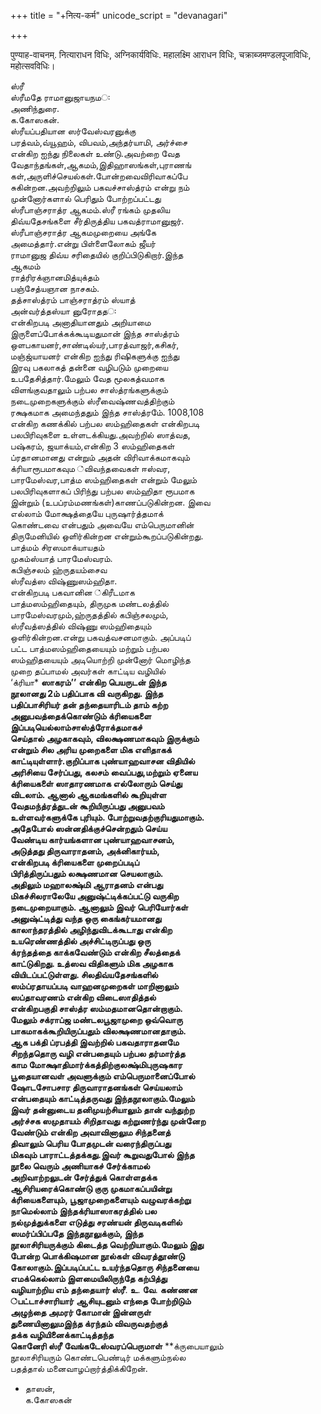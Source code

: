 +++
title = "+नित्य-कर्म"
unicode_script = "devanagari"

+++
  
पुण्याह-वाचनम्‌. नित्याराधन विधिः, अग्निकार्यविधिः. 
महालक्ष्मि आराधन विधिः, 
चक्राब्जमण्डलपूजाविधिः, महोत्सवविधिः।  

ஸ்ரீ  
ஸ்ரீமதே ராமானுஜாயநமः  
அணிந்துரை.  
க.கோஸகன்.  
ஸ்ரீயப்பதியான ஸர்வேஸ்வரனுக்கு  
பரத்வம்,வ்யூஹம், விபவம்,அந்தர்யாமி, அர்ச்சை  
என்கிற ஐந்து நிலைகள் உண்டு.அவற்றை வேத  
வேதாந்தங்கள்,ஆகமம்,இதிஹாஸங்கள்,புராணங்  
கள்,அருளிச்செயல்கள்.போன்றவைவிரிவாகப்பே  
சுகின்றன.அவற்றிலும் பகவச்சாஸ்த்ரம் என்று நம்  
முன்னோர்களால் பெரிதும் போற்றப்பட்டது  
ஸ்ரீபாஞ்சராத்ர ஆகமம்.ஸ்ரீ ரங்கம் முதலிய  
திவ்யதேசங்களை சீர்திருத்திய பகவத்ராமானுஜர்.  
ஸ்ரீபாஞ்சராத்ர ஆகமமுறையை அங்கே  
அமைத்தார்.என்று பிள்ளைலோகம் ஜீயர்  
ராமானுஜ திவ்ய சரிதையில் குறிப்பிடுகிறார்.இந்த  
ஆகமம்  
ராத்ரிரக்ஞானமித்யுக்தம்  
பஞ்சேத்யஞான நாசகம்.  
தத்சாஸ்த்ரம் பாஞ்சராத்ரம் ஸ்யாத்  
அன்வர்த்தஸ்யா னுரோததः  
என்கிறபடி அனாதியானதும் அறியாமை  
இருளைப்போக்கக்கூடியதுமான் இந்த சாஸ்த்ரம்  
ஒளபகாயனர்,சாண்டில்யர்,பாரத்வாஜர்,கசிகர்,  
மஞ்ஜ்யாயனர் என்கிற ஐந்து ரிஷிகளுக்கு ஐந்து  
இரவு பகலாகத் தன்னை வழிபடும் முறையை  
உபதேசித்தார்.மேலும் வேத மூலகத்வமாக  
விளங்குவதாலும் பற்பல சாஸ்த்ரங்களுக்கும்  
நடைமுறைகளுக்கும் ஸ்ரீவைஷ்ணவத்திற்கும்  
ரக்ஷகமாக அமைந்ததும் இந்த சாஸ்த்ரமே். 1008,108  
என்கிற கணக்கில் பற்பல ஸம்ஹிதைகள் என்கிறபடி  
பலபிரிவுகளை உள்ளடக்கியது.அவற்றில் ஸாத்வத,  
பஷ்கரம், ஜயாக்யம்,என்கிற 3 ஸம்ஹிதைகள்  
ப்ரதானமானது என்றும் அதன் விரிவாக்கமாகவும்  
க்ரியாரூபமாகவும ்விவந்தவைகள் ஈஸ்வர,  
பாரமேஸ்வர,பாத்ம ஸம்ஹிதைகள் என்றும் மேலும்  
பலபிரிவுகளாகப் பிரிந்து பற்பல ஸம்ஹிதா ரூபமாக  
இன்றும் (உபப்ரம்மணங்கள்)காணப்படுகின்றன. இவை  
எல்லாம் மோக்ஷத்தையே புருஷார்த்தமாக்  
கொண்டவை என்பதும் அவையே எம்பெருமானின்  
திருமேனியில் ஒளிர்கின்றன என்றும்கூறப்படுகின்றது.  
பாத்மம் சிரஸமாக்யாயதம்  
முகம்ஸ்யாத் பாரமேஸ்வரம்.  
கபிஞ்சலம் ஹ்ருதயம்சைவ  
ஸ்ரீவத்ஸ விஷ்ணுஸம்ஹிதா.  
என்கிறபடி பகவானின ்கிரீடமாக  
பாத்மஸம்ஹிதையும், திருமுக மண்டலத்தில்  
பாரமேஸ்வரமும்,ஹ்ருதத்தில் கபிஞ்சலமும்,  
ஸ்ரீவத்ஸத்தில் விஷ்ணு ஸம்ஹிதையும்  
ஒளிர்கின்றன.என்று பகவத்வசனமாகும். அப்படிப்  
பட்ட பாத்மஸம்ஹிதையையும் மற்றும் பற்பல  
ஸம்ஹிதயையும் அடியொற்றி முன்னோர் மொழிந்த  
முறை தப்பாமல் அவர்கள் காட்டிய வழியில்  
‘க்ரியா* **ஸாகரம்’’** **என்கிற பெயருடன் இந்த  
நூலானது 2ம் பதிப்பாக வி வருகிறது. இந்த  
பதிப்பாசிரியர் தன் தந்தையாரிடம் தாம் கற்ற  
அனுபவத்தைக்கொண்டும் க்ரியைகளை  
இப்படியெல்லாம்சாஸ்த்ரோக்தமாகச்  
செய்தால் அழகாகவும், விலக்ஷணமாகவும் இருக்கும்  
என்றும் சில அரிய முறைகளை மிக எளிதாகக்  
காட்டியுள்ளார்.குறிப்பாக புண்யாஹவாசன விதியில்  
அரிசியை சேர்ப்பது, கலசம் வைப்பது,மற்றும் ஏனைய  
க்ரியைகளை் ஸாதாரணமாக எல்லோரும் செய்து  
விடலாம். ஆனால் ஆகமங்களில் கூறியுள்ள  
வேதமந்த்ரத்துடன் கூறியிருப்பது அனுபவம்  
உள்ளவர்களுக்கே புரியும். போற்றுவதற்குரியதுமாகும்.  
அதேபோல் ஸன்னதிக்குச்சென்றதும் செய்ய  
வேண்டிய கார்யங்களான புண்யாஹவாசனம்,  
அடுத்தது திருவாராதனம், அக்னிகார்யம்,  
என்கிறபடி க்ரியைகளை முறைப்படிப்  
பிரித்திருப்பதும் லக்ஷணமான செயலாகும்.  
அதிலும் மஹாலக்ஷ்மி ஆராதனம் என்பது  
மிகச்சிலராலேயே அனுஷ்ட்டிக்கப்பட்டு வருகிற  
நடைமுறையாகும். ஆனாலும் இவர் பெரியோர்கள்  
அனுஷ்ட்டித்து வந்த ஒரு கைங்கர்யமானது  
காலாந்தரத்தில் அழிந்துவிடக்கூடாது என்கிற  
உயரெண்ணத்தில் அச்சிட்டிருப்பது ஒரு  
க்ரந்தத்தை காக்கவேண்டும் என்கிற சீலத்தைக்  
காட்டுகிறது. உத்ஸவ விதிகளும் மிக அழகாக  
வியிடப்பட்டுள்ளது. சிலதிவ்யதேசங்களில்  
ஸம்ப்ரதாயப்படி வாஹனமுறைகள் மாறினாலும்  
ஸப்தாவரணம் என்கிற விடைஸாதித்தல்  
என்கிறபகுதி சாஸ்த்ர ஸம்மதமானதொன்றாகும்.  
மேலும் சக்ராப்ஜ மண்டலபூஜாமுறை ஒவ்வொரு  
பாகமாகக்கூறியிருப்பதும் விலக்ஷணமானதாகும்.  
ஆக பக்தி ப்ரபத்தி இவற்றில் பகவதாராதனமே  
சிறந்ததொரு வழி என்பதையும் பற்பல தர்மார்த்த  
காம மோக்ஷாதிமார்க்கத்திற்குலக்ஷ்மிபுருஷகார  
பூதையானவள் அவளுக்கும் எம்பெருமானைப்போல்  
ஷோடசோபசார திருவாராதனங்கள் செய்யலாம்  
என்பதையும் காட்டித்தருவது இந்தநூலாகும்.மேலும்  
இவர் தன்னுடைய தனிமுயற்சியாலும் தான் வந்துற்ற  
அர்ச்சக ஸமுதாயம் சிறிதாவது கற்றுணர்ந்து முன்னேற  
வேண்டும் என்கிற அவாவினாலும சிந்தனைத்  
திவாலும் பெரிய போதமுடன் வரைந்திருப்பது  
மிகவும் பாராட்டத்தக்கது.இவர் கூறுவதுபோல் இந்த  
நூலை வெரும் அணியாகச் சேர்க்காமல்  
அறிவாற்றலுடன் சேர்த்துக் கொள்ளதக்க  
ஆசிரியரைக்கொண்டு குரு முகமாகப்பயின்று  
க்ரியைகளையும், பூஜாமுறைகளையும் வழுவரக்கற்று  
நாமெல்லாம் இந்தக்ரியாஸாகரத்தில் பல  
நல்முத்துக்களை எடுத்து சரண்யன் திருவடிகளில்  
ஸமர்ப்பிப்பதே இந்தநூலுக்கும், இந்த  
நூலாசிரியருக்கும் கிடைத்த வெற்றியாகும்.மேலும் இது  
போன்ற பொக்கிஷமான நூல்கள் விவரத்தூண்டு  
கோலாகும்.இப்படிப்பட்ட உயர்ந்ததொரு சிந்தனையை  
எமக்கெல்லாம் இளமையிலிருந்தே கற்பித்து  
வழியாற்றிய எம் தந்தையார் ஸ்ரீ**. **உ**. **வே**. **கண்ணன  
்பட்டாச்சாரியார்** **ஆசியுடனும் எந்தை போற்றிடும்  
அழுந்தை அமரர் கோமான் இன்னருள்  
துணையினாலுமஇந்த க்ரந்தம் விவருவதற்குத்  
தக்க வழியினைக்காட்டித்தந்த  
கொனேரி ஸ்ரீ** **வேங்கடேஸ்வரப்பெருமாள்** **க்ருபையாலும்  
நூலாசிரியரும் கொண்டபெண்டிர் மக்களும்நல்ல  
பதத்தால் மனைவாழப்றார்த்திக்கிறேன்.  
- தாஸன்,  
க.கோஸகன்  


